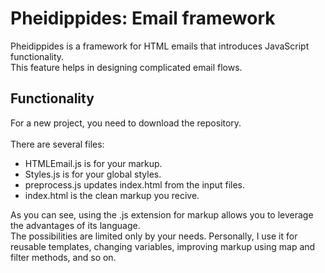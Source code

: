 # Pheidippides: Email framework

Pheidippides is a framework for HTML emails that introduces JavaScript functionality. <br />
This feature helps in designing complicated email flows.

## Functionality
For a new project, you need to download the repository. <br /><br />
There are several files: <br />

<ul>
<li>HTMLEmail.js is for your markup.</li>
<li>Styles.js is for your global styles.</li>
<li>preprocess.js updates index.html from the input files.</li>
<li>index.html is the clean markup you recive.</li>
</ul>

As you can see, using the .js extension for markup allows you to leverage the advantages of its language. <br />
The possibilities are limited only by your needs. Personally, I use it for reusable templates, changing variables, improving markup using map and filter methods, and so on.
